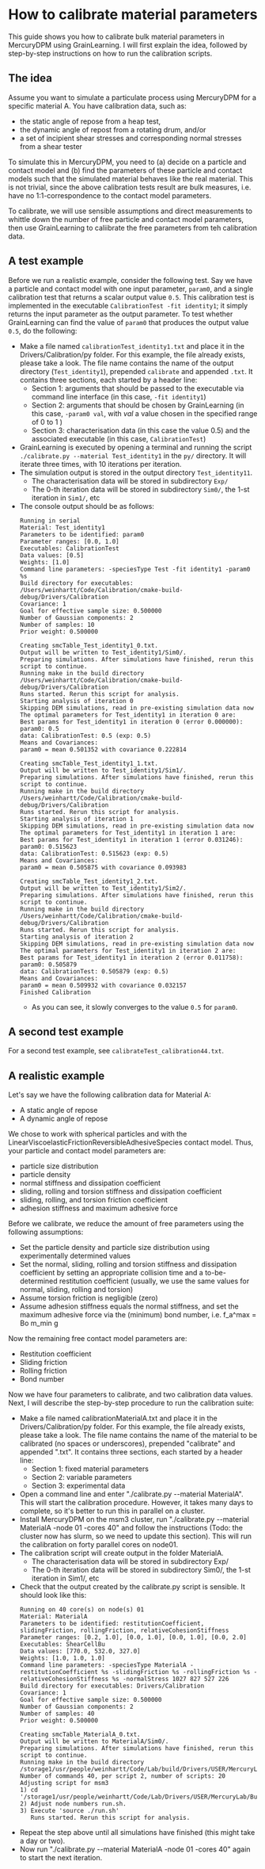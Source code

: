 # How to calibrate material parameters

This guide shows you how to calibrate bulk material parameters in MercuryDPM using GrainLearning. I will first explain the idea, followed by step-by-step instructions on how to run the calibration scripts.

## The idea

Assume you want to simulate a particulate process using MercuryDPM for a specific material A. You have calibration data, such as:
 - the static angle of repose from a heap test, 
 - the dynamic angle of repost from a rotating drum, and/or
 - a set of incipient shear stresses and corresponding normal stresses from a shear tester

To simulate this in MercuryDPM, you need to (a) decide on a particle and contact model and (b) find the parameters of these particle and contact models such that the simulated material behaves like the real material. This is not trivial, since the above calibration tests result are bulk measures, i.e. have no 1:1-correspondence to the contact model parameters. 

To calibrate, we will use sensible assumptions and direct measurements to whittle down the number of free particle and contact model parameters, then use GrainLearning to caliibrate the free parameters from teh calibration data.

## A test example

Before we run a realistic example, consider the following test. Say we have a particle and contact model with one input parameter, `param0`, and a single calibration test that returns a scalar output value `0.5`. This calibration test is implemented in the executable `CalibrationTest -fit identity1`; it simply returns the input parameter as the output parameter. To test whether GrainLearning can find the value of `param0` that produces the output value `0.5`, do the following:

- Make a file named `calibrationTest_identity1.txt` and place it in the Drivers/Calibration/py folder. For this example, the file already exists, please take a look. The file name contains the name of the output directory (`Test_identity1`), prepended `calibrate` and appended `.txt`. It contains three sections, each started by a header line:
   - Section 1: arguments that should be passed to the executable via command line interface (in this case, `-fit identity1`)
   - Section 2: arguments that should be chosen by GrainLearning (in this case, `-param0 val`, with *val* a value chosen in the specified range of 0 to 1 )
   - Section 3: characterisation data (in this case the value 0.5) and the associated executable (in this case, `CalibrationTest`)
- GrainLearning is executed by opening a terminal and running the script `./calibrate.py --material Test_identity1` in the `py/` directory. It will iterate three times, with 10 iterations per iteration. 
- The simulation output is stored in the output directory `Test_identity11`. 
  - The characterisation data will be stored in subdirectory `Exp/`
  - The 0-th iteration data will be stored in subdirectory `Sim0/`, the 1-st iteration in `Sim1/`, etc
- The console output should be as follows:
    ````
    Running in serial
    Material: Test_identity1
    Parameters to be identified: param0
    Parameter ranges: [0.0, 1.0]
    Executables: CalibrationTest
    Data values: [0.5]
    Weights: [1.0]
    Command line parameters: -speciesType Test -fit identity1 -param0 %s
    Build directory for executables: /Users/weinhartt/Code/Calibration/cmake-build-debug/Drivers/Calibration
    Covariance: 1
    Goal for effective sample size: 0.500000
    Number of Gaussian components: 2
    Number of samples: 10
    Prior weight: 0.500000
    
    Creating smcTable_Test_identity1_0.txt.
    Output will be written to Test_identity1/Sim0/.
    Preparing simulations. After simulations have finished, rerun this script to continue.
    Running make in the build directory /Users/weinhartt/Code/Calibration/cmake-build-debug/Drivers/Calibration
    Runs started. Rerun this script for analysis.
    Starting analysis of iteration 0
    Skipping DEM simulations, read in pre-existing simulation data now
    The optimal parameters for Test_identity1 in iteration 0 are:
    Best params for Test_identity1 in iteration 0 (error 0.000000):
    param0: 0.5
    data: CalibrationTest: 0.5 (exp: 0.5)
    Means and Covariances:
    param0 = mean 0.501352 with covariance 0.222814
    
    Creating smcTable_Test_identity1_1.txt.
    Output will be written to Test_identity1/Sim1/.
    Preparing simulations. After simulations have finished, rerun this script to continue.
    Running make in the build directory /Users/weinhartt/Code/Calibration/cmake-build-debug/Drivers/Calibration
    Runs started. Rerun this script for analysis.
    Starting analysis of iteration 1
    Skipping DEM simulations, read in pre-existing simulation data now
    The optimal parameters for Test_identity1 in iteration 1 are:
    Best params for Test_identity1 in iteration 1 (error 0.031246):
    param0: 0.515623
    data: CalibrationTest: 0.515623 (exp: 0.5)
    Means and Covariances:
    param0 = mean 0.505875 with covariance 0.093983
    
    Creating smcTable_Test_identity1_2.txt.
    Output will be written to Test_identity1/Sim2/.
    Preparing simulations. After simulations have finished, rerun this script to continue.
    Running make in the build directory /Users/weinhartt/Code/Calibration/cmake-build-debug/Drivers/Calibration
    Runs started. Rerun this script for analysis.
    Starting analysis of iteration 2
    Skipping DEM simulations, read in pre-existing simulation data now
    The optimal parameters for Test_identity1 in iteration 2 are:
    Best params for Test_identity1 in iteration 2 (error 0.011758):
    param0: 0.505879
    data: CalibrationTest: 0.505879 (exp: 0.5)
    Means and Covariances:
    param0 = mean 0.509932 with covariance 0.032157
    Finished Calibration
    ````
  - As you can see, it slowly converges to the value `0.5` for `param0`.

## A second test example

For a second test example, see `calibrateTest_calibration44.txt`.

## A realistic example

Let's say we have the following calibration data for Material A:
 - A static angle of repose 
 - A dynamic angle of repose

We chose to work with spherical particles and with the LinearViscoelasticFrictionReversibleAdhesiveSpecies contact model. Thus, your particle and contact model parameters are:
 - particle size distribution
 - particle density
 - normal stiffness and dissipation coefficient
 - sliding, rolling and torsion stiffness and dissipation coefficient
 - sliding, rolling, and torsion friction coefficient
 - adhesion stiffness and maximum adhesive force

Before we calibrate, we reduce the amount of free parameters using the following assumptions:
 - Set the particle density and particle size distribution using experimentally determined values
 - Set the normal, sliding, rolling and torsion stiffness and dissipation coefficient by setting an appropriate collision time and a to-be-determined restitution coefficient (usually, we use the same values for normal, sliding, rolling and torsion)
 - Assume torsion friction is negligible (zero)
 - Assume adhesion stiffness equals the normal stiffness, and set the maximum adhesive force via the (minimum) bond number, i.e. f_a^max = Bo m_min g

Now the remaining free contact model parameters are:
 - Restitution coefficient
 - Sliding friction
 - Rolling friction
 - Bond number

Now we have four parameters to calibrate, and two calibration data values. Next, I will describe the step-by-step procedure to run the calibration suite:
 - Make a file named calibrationMaterialA.txt and place it in the Drivers/Calibration/py folder. For this example, the file already exists, please take a look. The file name contains the name of the material to be calibrated (no spaces or underscores), prepended "calibrate" and appended ".txt". It contains three sections, each started by a header line: 
   - Section 1: fixed material parameters
   - Section 2: variable parameters
   - Section 3: experimental data
 - Open a command line and enter "./calibrate.py --material MaterialA". This will start the calibration procedure. However, it takes many days to complete, so it's better to run this in parallel on a cluster.
 - Install MercuryDPM on the msm3 cluster, run "./calibrate.py --material MaterialA -node 01 -cores 40" and follow the instructions (Todo: the cluster now has slurm, so we need to update this section). This will run the calibration on forty parallel cores on node01.
 - The calibration script will create output in the folder MaterialA. 
   - The characterisation data will be stored in subdirectory Exp/ 
   - The 0-th iteration data will be stored in subdirectory Sim0/, the 1-st iteration in Sim1/, etc
 - Check that the output created by the calibrate.py script is sensible. It should look like this:
   ````
   Running on 40 core(s) on node(s) 01
   Material: MaterialA
   Parameters to be identified: restitutionCoefficient, slidingFriction, rollingFriction, relativeCohesionStiffness
   Parameter ranges: [0.2, 1.0], [0.0, 1.0], [0.0, 1.0], [0.0, 2.0]
   Executables: ShearCellBu
   Data values: [770.0, 532.0, 327.0]
   Weights: [1.0, 1.0, 1.0]
   Command line parameters: -speciesType MaterialA -restitutionCoefficient %s -slidingFriction %s -rollingFriction %s -relativeCohesionStiffness %s -normalStress 1027 827 527 226
   Build directory for executables: Drivers/Calibration
   Covariance: 1
   Goal for effective sample size: 0.500000
   Number of Gaussian components: 2
   Number of samples: 40
   Prior weight: 0.500000
   
   Creating smcTable_MaterialA_0.txt.
   Output will be written to MaterialA/Sim0/.
   Preparing simulations. After simulations have finished, rerun this script to continue.
   Running make in the build directory /storage1/usr/people/weinhartt/Code/Lab/build/Drivers/USER/MercuryLab/Buttercup/Calibration
   Number of commands 40, per script 2, number of scripts: 20
   Adjusting script for msm3
   1) cd '/storage1/usr/people/weinhartt/Code/Lab/Drivers/USER/MercuryLab/Buttercup/Calibration/py/MaterialA/Sim0/'
   2) Adjust node numbers run.sh.
   3) Execute 'source ./run.sh'
      Runs started. Rerun this script for analysis.
   ````
 - Repeat the step above until all simulations have finished (this might take a day or two). 
 - Now run "./calibrate.py --material MaterialA -node 01 -cores 40" again to start the next iteration.
 
